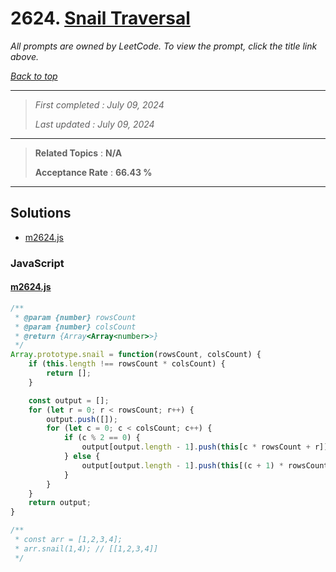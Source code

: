 # 2624. [Snail Traversal](<https://leetcode.com/problems/snail-traversal>)

*All prompts are owned by LeetCode. To view the prompt, click the title link above.*

*[Back to top](<../README.md>)*

------

> *First completed : July 09, 2024*
>
> *Last updated : July 09, 2024*

------

> **Related Topics** : **N/A**
>
> **Acceptance Rate** : **66.43 %**

------

## Solutions

- [m2624.js](<../my-submissions/m2624.js>)
### JavaScript
#### [m2624.js](<../my-submissions/m2624.js>)
```JavaScript
/**
 * @param {number} rowsCount
 * @param {number} colsCount
 * @return {Array<Array<number>>}
 */
Array.prototype.snail = function(rowsCount, colsCount) {
    if (this.length !== rowsCount * colsCount) {
        return [];
    }

    const output = [];
    for (let r = 0; r < rowsCount; r++) {
        output.push([]);
        for (let c = 0; c < colsCount; c++) {
            if (c % 2 == 0) {
                output[output.length - 1].push(this[c * rowsCount + r]);
            } else {
                output[output.length - 1].push(this[(c + 1) * rowsCount - r - 1]);
            }
        }
    }
    return output;
}

/**
 * const arr = [1,2,3,4];
 * arr.snail(1,4); // [[1,2,3,4]]
 */
```

